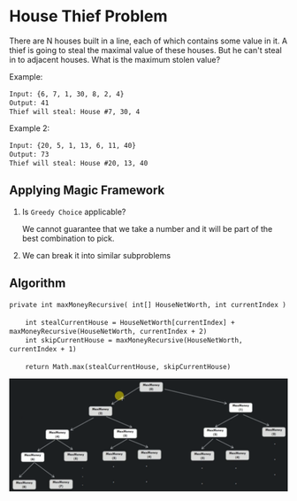 # House Thief Problem

There are N houses built in a line, each of which contains some value in it. A thief is going to steal the maximal value of these houses. But he can't steal in to adjacent houses. What is the maximum stolen value?

Example:

    Input: {6, 7, 1, 30, 8, 2, 4}
    Output: 41
    Thief will steal: House #7, 30, 4

Example 2:

    Input: {20, 5, 1, 13, 6, 11, 40}
    Output: 73
    Thief will steal: House #20, 13, 40

## Applying Magic Framework

1. Is `Greedy Choice` applicable?

    We cannot guarantee that we take a number and it will be part of the best combination to pick.

2. We can break it into similar subproblems

## Algorithm

```
private int maxMoneyRecursive( int[] HouseNetWorth, int currentIndex )

    int stealCurrentHouse = HouseNetWorth[currentIndex] + maxMoneyRecursive(HouseNetWorth, currentIndex + 2)
    int skipCurrentHouse = maxMoneyRecursive(HouseNetWorth, currentIndex + 1)

    return Math.max(stealCurrentHouse, skipCurrentHouse)
```

![](../../images/2019-07-23-10-30-07.png)